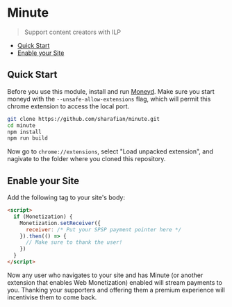 # Minute
> Support content creators with ILP

- [Quick Start](#quick-start)
- [Enable your Site](#enable-your-site)

## Quick Start

Before you use this module, install and run [Moneyd](https://github.com/sharafian/moneyd).
Make sure you start moneyd with the `--unsafe-allow-extensions` flag, which will permit this
chrome extension to access the local port.

```sh
git clone https://github.com/sharafian/minute.git
cd minute
npm install
npm run build
```

Now go to `chrome://extensions`, select "Load unpacked extension", and nagivate
to the folder where you cloned this repository.

## Enable your Site

Add the following tag to your site's body:

```html
<script>
  if (Monetization) {
    Monetization.setReceiver({
      receiver: /* Put your SPSP payment pointer here */
    }).then(() => {
      // Make sure to thank the user!
    })
  }
</script>
```

Now any user who navigates to your site and has Minute (or another extension
that enables Web Monetization) enabled will stream payments to you. Thanking
your supporters and offering them a premium experience will incentivise them to
come back.
